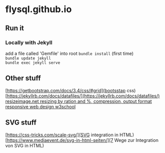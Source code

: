 # flysql.github.io

## Run it
### Locally with Jekyll
add a file called 'Gemfile' into root
`bundle install` (first time)  
`bundle update jekyll`  
`bundle exec jekyll serve`  

## Other stuff
[https://getbootstrap.com/docs/3.4/css/#grid](bootsstap css)
[https://jekyllrb.com/docs/datafiles/](https://jekyllrb.com/docs/datafiles/)
[resizeimage.net resizing by ration and %, compression, output format](https://resizeimage.net/)  
[responsive web design w3school](https://www.w3schools.com/css/css_rwd_intro.asp)

## SVG stuff
[https://css-tricks.com/scale-svg/](SVG integration in HTML)
[https://www.mediaevent.de/svg-in-html-seiten/](7 Wege zur Integration von SVG in HTML)